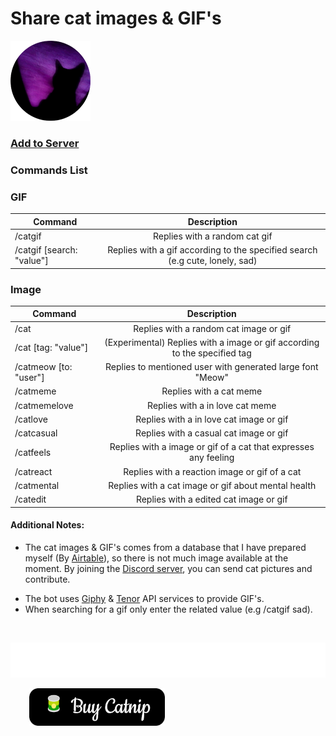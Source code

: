 
# Share cat images & GIF's

![](https://raw.githubusercontent.com/Kaosc/discord-cat-bot/master/assets/cat_128.png)
### [Add to Server](https://discord.com/api/oauth2/authorize?client_id=1052869011366477844&permissions=277025459200&scope=bot%20applications.commands) 

### Commands List

### GIF

| Command | Description |
| ------------- |:-------------:|
| /catgif                     | Replies with a random cat gif |
| /catgif [search: "value"]   | Replies with a gif according to the specified search (e.g cute, lonely, sad) |

### Image

| Command | Description |
| ------------- |:-------------:|
| /cat                  | Replies with a random cat image or gif |
| /cat [tag: "value"]   | (Experimental) Replies with a image or gif according to the specified tag |
| /catmeow [to: "user"] | Replies to mentioned user with generated large font "Meow" |
| /catmeme              | Replies with a cat meme |
| /catmemelove          | Replies with a in love cat meme |
| /catlove              | Replies with a in love cat image or gif |
| /catcasual            | Replies with a casual cat image or gif |
| /catfeels             | Replies with a image or gif of a cat that expresses any feeling |
| /catreact             | Replies with a reaction image or gif of a cat |
| /catmental            | Replies with a cat image or gif about mental health |
| /catedit              | Replies with a edited cat image or gif |

#### Additional Notes:

+ The cat images & GIF's comes from a database that I have prepared myself (By [Airtable](https://www.airtable.com/)), so there is not much image available at the moment. By joining the [Discord server](https://discord.gg/8ZRmukDVsa), you can send cat pictures and contribute.

* The bot uses [Giphy](https://giphy.com/) & [Tenor](https://tenor.com/) API services to provide GIF's.
* When searching for a gif only enter the related value (e.g /catgif sad).

</br>

![](./assets/giphymark.png)

<a href="https://www.buymeacoffee.com/kaosc" target="_blank"><img src="./assets/buy.png" alt="Buy Me A Coffee" style="height: 60px !important;width: 217px !important; margin-left: 30px; margin-bottom: 25px" ></a>
